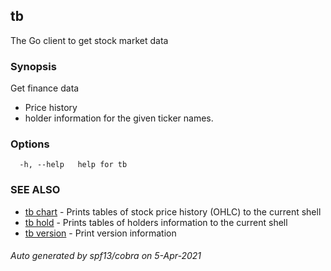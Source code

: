 ## tb

The Go client to get stock market data

### Synopsis

Get finance data
* Price history
* holder information
for the given ticker names.

### Options

```
  -h, --help   help for tb
```

### SEE ALSO

* [tb chart](tb_chart.md)	 - Prints tables of stock price history (OHLC) to the current shell
* [tb hold](tb_hold.md)	 - Prints tables of holders information to the current shell
* [tb version](tb_version.md)	 - Print version information

###### Auto generated by spf13/cobra on 5-Apr-2021
